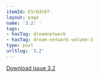 ```yaml
---
itemId: ESrD4t6T-
layout: page
name: '3.2: '
tags:
- hasTag: dreamnetwork
- hasTag: dream-network-volume-3
type: post
urlSlug: '3.2'
---
```

<a href="files/pdfs/Volume_3/3.2-'3-4'-The-Dream-Network-Volume-3-4.pdf" download="">Download issue 3.2</a>